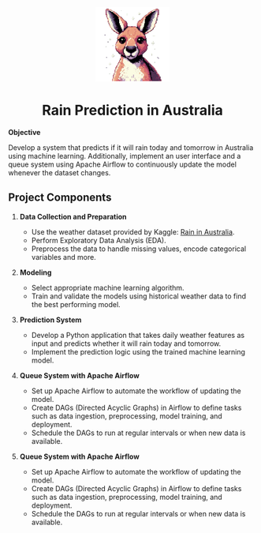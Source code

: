 <p align="center"><img width="150" src="images/kangaroo.png"/></p>
<h1 align="center">Rain Prediction in Australia</h1>

**Objective**

Develop a system that predicts if it will rain today and tomorrow in Australia using machine learning. Additionally, implement an user interface and a queue system using Apache Airflow to continuously update the model whenever the dataset changes.

## Project Components

1. **Data Collection and Preparation**
    - Use the weather dataset provided by Kaggle: [Rain in Australia](https://www.kaggle.com/datasets/jsphyg/weather-dataset-rattle-package).
    - Perform Exploratory Data Analysis (EDA).
    - Preprocess the data to handle missing values, encode categorical variables and more.

2. **Modeling**
    - Select appropriate machine learning algorithm.
    - Train and validate the models using historical weather data to find the best performing model.

3. **Prediction System**
    - Develop a Python application that takes daily weather features as input and predicts whether it will rain today and tomorrow.
    - Implement the prediction logic using the trained machine learning model.


4. **Queue System with Apache Airflow**
    - Set up Apache Airflow to automate the workflow of updating the model.
    - Create DAGs (Directed Acyclic Graphs) in Airflow to define tasks such as data ingestion, preprocessing, model training, and deployment.
    - Schedule the DAGs to run at regular intervals or when new data is available.


5. **Queue System with Apache Airflow**
    - Set up Apache Airflow to automate the workflow of updating the model.
    - Create DAGs (Directed Acyclic Graphs) in Airflow to define tasks such as data ingestion, preprocessing, model training, and deployment.
    - Schedule the DAGs to run at regular intervals or when new data is available.
    
